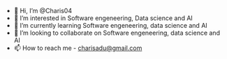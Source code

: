 - 👋 Hi, I’m @Charis04
- 👀 I’m interested in Software engeneering, Data science and AI
- 🌱 I’m currently learning Software engeneering, data science and AI
- 💞️ I’m looking to collaborate on Software engeneering, data science and AI
- 📫 How to reach me - charisadu@gmail.com

<!---
Charis04/Charis04 is a ✨ special ✨ repository because its `README.md` (this file) appears on your GitHub profile.
You can click the Preview link to take a look at your changes.
--->
